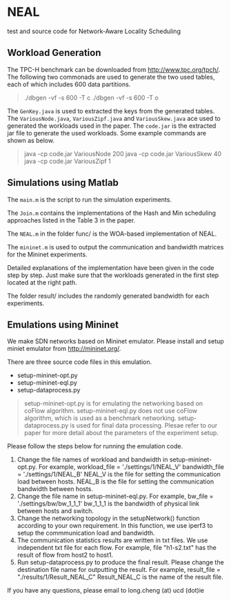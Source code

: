 # NEAL
test and source code for Network-Aware Locality Scheduling

## Workload Generation

The TPC-H benchmark can be downloaded from http://www.tpc.org/tpch/. The following two commonads are used to generate the two used tables, each of which includes 600 data partitions.

> ./dbgen -vf -s 600 -T c
> ./dbgen -vf -s 600 -T o

The `GenKey.java` is used to extracted the keys from the generated tables. The `VariousNode.java`, `VariousZipf.java` and `VariousSkew.java` ace used to generated the workloads used in the paper.  The `code.jar` is the extracted jar file to generate the used workloads. Some example commands are shown as below.
>java -cp code.jar VariousNode 200
java -cp code.jar VariousSkew 40
java -cp code.jar VariousZipf 1

## Simulations using Matlab 

The `main.m` is the script to run the simulation experiments.

The `Join.m` contains the implementations of the Hash and Min scheduling approaches listed in the Table 3 in the paper. 

The `NEAL.m` in the folder func/ is the WOA-based implementation of NEAL. 

The `mininet.m` is used to output the communication and bandwidth matrices for the Mininet experiments.

Detailed explanations of the implementation have been given in the code step by step. Just make sure that the workloads generated in the first step located at the right path.

The folder result/ includes the randomly generated bandwidth for each experiments.  


## Emulations using Mininet
We make SDN networks based on Mininet emulator. Please install and setup miniet emulator from http://mininet.org/.

There are three source code files in this emulation. 
 - setup-mininet-opt.py
- setup-mininet-eql.py
- setup-dataprocess.py

>setup-mininet-opt.py is for emulating the networking based on coFlow algorithm. 
>setup-mininet-eql.py does not use coFlow algorithm, which is used as a benchmark networking. 
>setup-dataprocess.py is used for final data processing. 
>Plesae refer to our paper for more detail about the parameters of the experiment setup. 

Please follow the steps below for running the emulation code. 
1. Change the file names of workload and bandwidth in setup-mininet-opt.py. For example, 
    workload_file = './settings/1/NEAL_V'
    bandwidth_file = './settings/1/NEAL_B'
NEAL_V is the file for setting the communication load between hosts.
NEAL_B is the file for setting the communication bandwidth between hosts.
2. Change the file name in setup-mininet-eql.py. For example, 
	bw_file = './settings/bw/bw_1_1_1'
bw_1_1_1 is the bandwidth of physical link between hosts and switch. 
3. Change the networking topology in the setupNetwork() function according to your own requirement. In this function, we use iperf3 to setup the commmunication load and bandwidth. 
4. The communication statistics results are written in txt files. We use independent txt file for each flow. For example, file "h1-s2.txt" has the result of flow from host2 to host1. 
5. Run setup-dataprocess.py to produce the final result. Please change the destination file name for outputting the result. For example, 
    result_file = "./results/1/Result_NEAL_C"
Result_NEAL_C is the name of the result file. 

If you have any questions, please email to long.cheng (at) ucd (dot)ie


